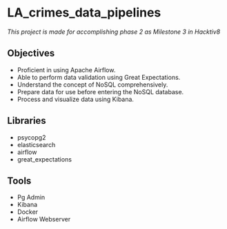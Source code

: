 # LA_crimes_data_pipelines
_This project is made for accomplishing phase 2 as Milestone 3 in Hacktiv8_

## Objectives
- Proficient in using Apache Airflow.
- Able to perform data validation using Great Expectations.
- Understand the concept of NoSQL comprehensively.
- Prepare data for use before entering the NoSQL database.
- Process and visualize data using Kibana.

## Libraries
- psycopg2
- elasticsearch
- airflow
- great_expectations

## Tools
- Pg Admin
- Kibana
- Docker
- Airflow Webserver
